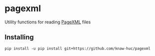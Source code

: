 # pagexml
Utility functions for reading [PageXML](https://www.primaresearch.org/tools/PAGELibraries) files

## Installing

```commandline
pip install -u pip install git+https://github.com/knaw-huc/pagexml
```
